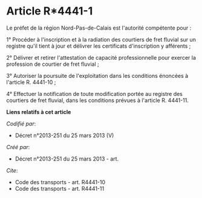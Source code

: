 # Article R*4441-1

Le préfet de la région Nord-Pas-de-Calais est l'autorité compétente pour : 

1° Procéder à l'inscription et à la radiation des courtiers de fret fluvial sur un registre qu'il tient à jour et délivrer
les certificats d'inscription y afférents ; 

2° Délivrer et retirer l'attestation de capacité professionnelle pour exercer la profession de courtier de fret fluvial ; 

3° Autoriser la poursuite de l'exploitation dans les conditions énoncées à l'article R. 4441-10 ; 

4° Effectuer la notification de toute modification portée au registre des courtiers de fret fluvial, dans les conditions
prévues à l'article R. 4441-11.

**Liens relatifs à cet article**

_Codifié par_:

  - Décret n°2013-251 du 25 mars 2013 (V)

_Créé par_:

  - Décret n°2013-251 du 25 mars 2013 - art.

_Cite_:

  - Code des transports - art. R4441-10
  - Code des transports - art. R4441-11
